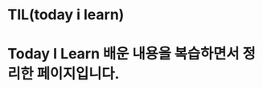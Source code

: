 # TIL(today i learn)

# Today I Learn 배운 내용을 복습하면서 정리한 페이지입니다.  
     
     
    
  
      
   
       
    
  
    
   
  
 
  
 
 
 
 
